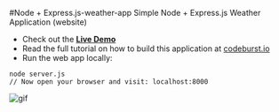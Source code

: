 #Node + Express.js-weather-app
Simple Node + Express.js Weather Application (website)

* Check out the **[Live Demo](https://web-codegrammer-weather-app.herokuapp.com/)**
* Read the full tutorial on how to build this application at [codeburst.io](https://codeburst.io)
* Run the web app locally:
```
node server.js
// Now open your browser and visit: localhost:8000
```
![gif](https://github.com/bmorelli25/simple-nodejs-weather-app/blob/master/giphy.gif?raw=true 'website gif')
